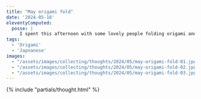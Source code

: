 ```yaml
---
title: "May origami fold"
date: '2024-05-18'
eleventyComputed:
  posse: |
     I spent this afternoon with some lovely people folding origami and chatting. This month’s fold was a modular design called a cyclone. We also made a spinner while waiting for our teriyaki chicken lunch to arrive.
tags:
  - 'Origami'
  - 'Japnanese'
images:
  - "/assets/images/collecting/thoughts/2024/05/may-origami-fold-01.jpg"
  - "/assets/images/collecting/thoughts/2024/05/may-origami-fold-02.jpg"
  - "/assets/images/collecting/thoughts/2024/05/may-origami-fold-03.jpg"
---
```


{% include "partials/thought.html" %}